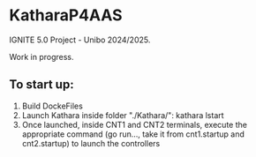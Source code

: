 # KatharaP4AAS

IGNITE 5.0 Project - Unibo 2024/2025.

Work in progress.

## To start up:
1. Build DockeFiles
2. Launch Kathara inside folder "./Kathara/": kathara lstart
3. Once launched, inside CNT1 and CNT2 terminals, execute the appropriate command (go run..., take it from cnt1.startup and cnt2.startup) to launch the controllers
